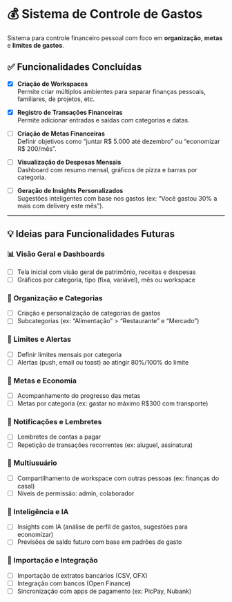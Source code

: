# 💰 Sistema de Controle de Gastos

Sistema para controle financeiro pessoal com foco em **organização**, **metas** e **limites de gastos**.

## ✅ Funcionalidades Concluídas

- [x] **Criação de Workspaces**  
  Permite criar múltiplos ambientes para separar finanças pessoais, familiares, de projetos, etc.

- [x] **Registro de Transações Financeiras**  
  Permite adicionar entradas e saídas com categorias e datas.

- [ ] **Criação de Metas Financeiras**  
  Definir objetivos como “juntar R$ 5.000 até dezembro” ou “economizar R$ 200/mês”.

- [ ] **Visualização de Despesas Mensais**  
  Dashboard com resumo mensal, gráficos de pizza e barras por categoria.

- [ ] **Geração de Insights Personalizados**  
  Sugestões inteligentes com base nos gastos (ex: “Você gastou 30% a mais com delivery este mês”).

---

## 💡 Ideias para Funcionalidades Futuras

### 📊 Visão Geral e Dashboards
- [ ] Tela inicial com visão geral de patrimônio, receitas e despesas
- [ ] Gráficos por categoria, tipo (fixa, variável), mês ou workspace

### 📁 Organização e Categorias
- [ ] Criação e personalização de categorias de gastos
- [ ] Subcategorias (ex: “Alimentação” > “Restaurante” e “Mercado”)

### 📅 Limites e Alertas
- [ ] Definir limites mensais por categoria
- [ ] Alertas (push, email ou toast) ao atingir 80%/100% do limite

### 🎯 Metas e Economia
- [ ] Acompanhamento do progresso das metas
- [ ] Metas por categoria (ex: gastar no máximo R$300 com transporte)

### 🔔 Notificações e Lembretes
- [ ] Lembretes de contas a pagar
- [ ] Repetição de transações recorrentes (ex: aluguel, assinatura)

### 👥 Multiusuário
- [ ] Compartilhamento de workspace com outras pessoas (ex: finanças do casal)
- [ ] Níveis de permissão: admin, colaborador

### 🧠 Inteligência e IA
- [ ] Insights com IA (análise de perfil de gastos, sugestões para economizar)
- [ ] Previsões de saldo futuro com base em padrões de gasto

### 💸 Importação e Integração
- [ ] Importação de extratos bancários (CSV, OFX)
- [ ] Integração com bancos (Open Finance)
- [ ] Sincronização com apps de pagamento (ex: PicPay, Nubank)
